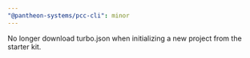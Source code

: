 ```yaml
---
"@pantheon-systems/pcc-cli": minor
---
```


No longer download turbo.json when initializing a new project from the starter
kit.
